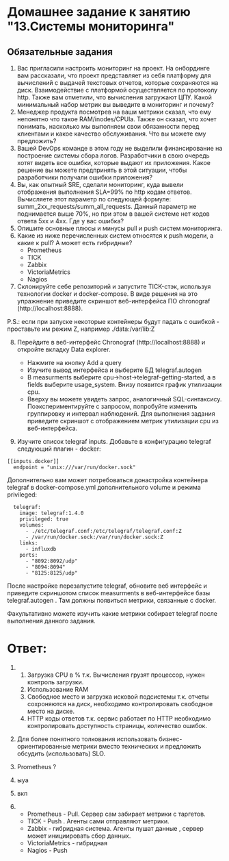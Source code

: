 # Домашнее задание к занятию "13.Системы мониторинга"
## Обязательные задания
1. Вас пригласили настроить мониторинг на проект. На онбординге вам рассказали, что проект представляет из себя платформу для вычислений с выдачей текстовых отчетов, которые сохраняются на диск. Взаимодействие с платформой осуществляется по протоколу http. Также вам отметили, что вычисления загружают ЦПУ. Какой минимальный набор метрик вы выведите в мониторинг и почему?
2. Менеджер продукта посмотрев на ваши метрики сказал, что ему непонятно что такое RAM/inodes/CPUla. Также он сказал, что хочет понимать, насколько мы выполняем свои обязанности перед клиентами и какое качество обслуживания. Что вы можете ему предложить?
3. Вашей DevOps команде в этом году не выделили финансирование на построение системы сбора логов. Разработчики в свою очередь хотят видеть все ошибки, которые выдают их приложения. Какое решение вы можете предпринять в этой ситуации, чтобы разработчики получали ошибки приложения?
4. Вы, как опытный SRE, сделали мониторинг, куда вывели отображения выполнения SLA=99% по http кодам ответов. Вычисляете этот параметр по следующей формуле: summ_2xx_requests/summ_all_requests. Данный параметр не поднимается выше 70%, но при этом в вашей системе нет кодов ответа 5xx и 4xx. Где у вас ошибка?
5. Опишите основные плюсы и минусы pull и push систем мониторинга.
6. Какие из ниже перечисленных систем относятся к push модели, а какие к pull? А может есть гибридные?
    - Prometheus
    - TICK
    - Zabbix
    - VictoriaMetrics
    - Nagios
7. Склонируйте себе репозиторий и запустите TICK-стэк, используя технологии docker и docker-compose.
В виде решения на это упражнение приведите скриншот веб-интерфейса ПО chronograf (http://localhost:8888).

P.S.: если при запуске некоторые контейнеры будут падать с ошибкой - проставьте им режим Z, например ./data:/var/lib:Z

8. Перейдите в веб-интерфейс Chronograf (http://localhost:8888) и откройте вкладку Data explorer.
    - Нажмите на кнопку Add a query
    - Изучите вывод интерфейса и выберите БД telegraf.autogen
    - В measurments выберите cpu->host->telegraf-getting-started, а в fields выберите usage_system. Внизу появится график утилизации cpu.
    - Вверху вы можете увидеть запрос, аналогичный SQL-синтаксису. Поэкспериментируйте с запросом, попробуйте изменить группировку и интервал наблюдений.
Для выполнения задания приведите скриншот с отображением метрик утилизации cpu из веб-интерфейса.

9. Изучите список telegraf inputs. Добавьте в конфигурацию telegraf следующий плагин - docker:
```
[[inputs.docker]]
  endpoint = "unix:///var/run/docker.sock"
```
Дополнительно вам может потребоваться донастройка контейнера telegraf в docker-compose.yml дополнительного volume и режима privileged:
```
  telegraf:
    image: telegraf:1.4.0
    privileged: true
    volumes:
      - ./etc/telegraf.conf:/etc/telegraf/telegraf.conf:Z
      - /var/run/docker.sock:/var/run/docker.sock:Z
    links:
      - influxdb
    ports:
      - "8092:8092/udp"
      - "8094:8094"
      - "8125:8125/udp"
```
После настройке перезапустите telegraf, обновите веб интерфейс и приведите скриншотом список measurments в веб-интерфейсе базы telegraf.autogen . Там должны появиться метрики, связанные с docker.

Факультативно можете изучить какие метрики собирает telegraf после выполнения данного задания.

# Ответ:
1. 1. Загрузка CPU в % т.к. Вычисления грузят процессор, нужен контроль загрузки.
   2. Использование RAM
   3. Свободное место и загрузка исковой подсистемы т.к. отчеты сохроняются на диск, необходимо контролировать свободное место на диске.
   4. HTTP коды ответов т.к. сервис работает по HTTP необходимо контролировать доступность страницы, количество ошибок.

2. Для более понятного толкования использовать бизнес-ориентированные метрики вместо технических и предложить обсудить (использовать) SLO.
3. Prometheus ?
4. ыуа
5. вкп
6.  - Prometheus - Pull. Сервер сам забирает метрики с таргетов.
    - TICK - Push . Агенты сами отправляют метрики.
    - Zabbix - гибридная система. Агенты пушат данные , сервер может инициировать сбор данных.
    - VictoriaMetrics - гибридная
    - Nagios  - Push
